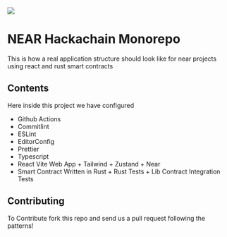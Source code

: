 <img src="https://avatars.githubusercontent.com/u/104990779?s=200&v=4">

# NEAR Hackachain Monorepo

This is how a real application structure should look like for near projects using react and rust smart contracts

## Contents

Here inside this project we have configured

- Github Actions
- Commitlint
- ESLint
- EditorConfig
- Prettier
- Typescript
- React Vite Web App + Tailwind + Zustand + Near
- Smart Contract Written in Rust + Rust Tests + Lib Contract Integration Tests

## Contributing

To Contribute fork this repo and send us a pull request following the patterns!

